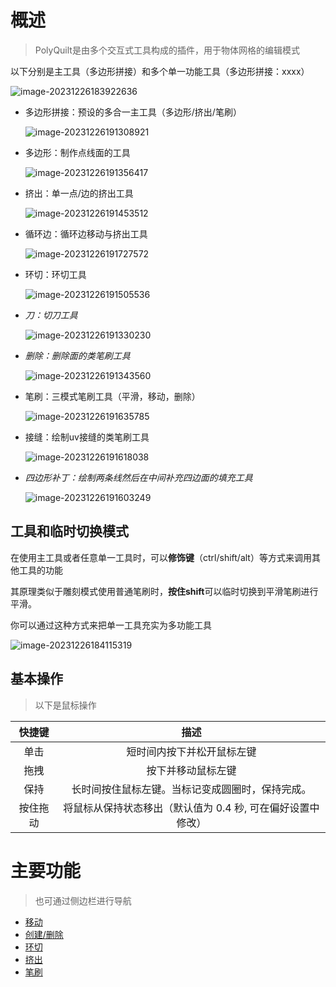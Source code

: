 # 概述

> PolyQuilt是由多个交互式工具构成的插件，用于物体网格的编辑模式

以下分别是主工具（多边形拼接）和多个单一功能工具（多边形拼接：xxxx）

![image-20231226183922636](./res/README/image-20231226183922636.png)

+ 多边形拼接：预设的多合一主工具（多边形/挤出/笔刷）

  ![image-20231226191308921](./res/README/image-20231226191308921.png ':size=100x100')

+ 多边形：制作点线面的工具

  ![image-20231226191356417](./res/README/image-20231226191356417.png ':size=100x100')

+ 挤出：单一点/边的挤出工具

  ![image-20231226191453512](./res/README/image-20231226191453512.png ':size=100x100')

+ 循环边：循环边移动与挤出工具

  ![image-20231226191727572](./res/README/image-20231226191727572.png ':size=100x100')

+ 环切：环切工具

  ![image-20231226191505536](./res/README/image-20231226191505536.png ':size=100x100')

+ *刀：切刀工具*

  ![image-20231226191330230](./res/README/image-20231226191330230.png ':size=100x100')

+ *删除：删除面的类笔刷工具*

  ![image-20231226191343560](./res/README/image-20231226191343560.png ':size=100x100')

+ 笔刷：三模式笔刷工具（平滑，移动，删除）

  ![image-20231226191635785](./res/README/image-20231226191635785.png ':size=100x100')

+ 接缝：绘制uv接缝的类笔刷工具

  ![image-20231226191618038](./res/README/image-20231226191618038.png ':size=100x100')

+ *四边形补丁：绘制两条线然后在中间补充四边面的填充工具*

  ![image-20231226191603249](./res/README/image-20231226191603249.png ':size=100x100')

## 工具和临时切换模式

在使用主工具或者任意单一工具时，可以**修饰键**（ctrl/shift/alt）等方式来调用其他工具的功能

其原理类似于雕刻模式使用普通笔刷时，**按住shift**可以临时切换到平滑笔刷进行平滑。

你可以通过这种方式来把单一工具充实为多功能工具

![image-20231226184115319](./res/README/image-20231226184115319.png)

## 基本操作

> 以下是鼠标操作

| 快捷键  |                描述                 |
|:----:|:---------------------------------:|
|  单击  |           短时间内按下并松开鼠标左键           |
|  拖拽  |             按下并移动鼠标左键             |
|  保持  |     长时间按住鼠标左键。当标记变成圆圈时，保持完成。      |
| 按住拖动 | 将鼠标从保持状态移出（默认值为 0.4 秒, 可在偏好设置中修改） |

# 主要功能

> 也可通过侧边栏进行导航

+ [移动](./funcMove.md "移动")
+ [创建/删除](./funcCreate.md "创建/删除")
+ [环切](./funcLoopCut.md "环切")
+ [挤出](./funcExtrude.md "挤出")
+ [笔刷](./funcBrush.md "笔刷")

















